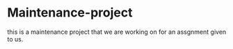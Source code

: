 # Maintenance-project
this is a maintenance project that we are working on for an assgnment given to us.
